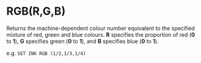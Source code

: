 # RGB(R,G,B)

Returns the machine-dependent colour number equivalent to the specified mixture of red, green and blue colours. **R** specifies the proportion of red (**0** to **1**), **G** specifies green (**0** to **1**), and **B** specifies blue (**0** to **1**).

e.g. `SET INK RGB (1/2,1/3,1/4)`

